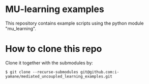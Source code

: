 # MU-learning examples
This repository contains example scripts using the python module "mu_learning".

# How to clone this repo
Clone it together with the submodules by:
```shell
$ git clone --recurse-submodules git@github.com:i-yamane/mediated_uncoupled_learning_examples.git
```

